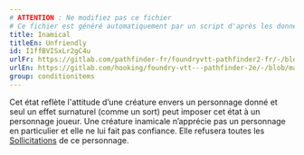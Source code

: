 ```yaml
---
# ATTENTION : Ne modifiez pas ce fichier
# Ce fichier est généré automatiquement par un script d'après les données du module Foundry VTT officiel et de sa traduction
title: Inamical
titleEn: Unfriendly
id: I1ffBVISxLr2gC4u
urlFr: https://gitlab.com/pathfinder-fr/foundryvtt-pathfinder2-fr/-/blob/master/data/classes/I1ffBVISxLr2gC4u.htm
urlEn: https://gitlab.com/hooking/foundry-vtt---pathfinder-2e/-/blob/master/packs/data/classes.db/unfriendly.json
group: conditionitems
---
```

Cet état reflète l'attitude d’une créature envers un personnage donné et seul un effet surnaturel (comme un sort) peut imposer cet état à un personnage joueur. Une créature inamicale n’apprécie pas un personnage en particulier et elle ne lui fait pas confiance. Elle refusera toutes les [Sollicitations](../actions/solliciter.md) de ce personnage.



